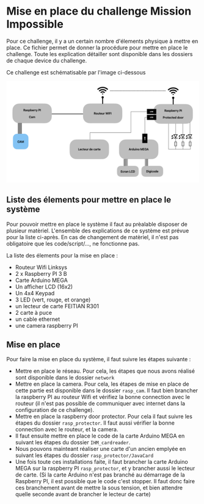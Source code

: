 # Mise en place du challenge Mission Impossible

Pour ce challenge, il y a un certain nombre d'élements physique à mettre en place. Ce fichier permet de donner la procédure pour mettre en place le challenge. Toute les explication détailler sont disponible dans les dossiers de chaque device du challenge.

Ce challenge est schématisable par l'image ci-dessous

![schema du systeme](./imgs/01_schema.png "schema du systeme")

## Liste des élements pour mettre en place le système

Pour pouvoir mettre en place le système il faut au prèalable disposer de plusieur matèriel. L'ensemble des explications de ce système est prévue pour la liste ci-après. En cas de changement de matèriel, il n'est pas obligatoire que les code/script/..., ne fonctionne pas.

La liste des élements pour la mise en place :
 - Routeur Wifi Linksys
 - 2 x Raspberry PI 3 B
 - Carte Arduino MEGA
 - Un afficher LCD (16x2)
 - Un 4x4 Keypad
 - 3 LED (vert, rouge, et orange)
 - un lecteur de carte FEITIAN R301
 - 2 carte à puce
 - un cable ethernet
 - une camera raspberry PI

## Mise en place

Pour faire la mise en place du système, il faut suivre les étapes suivante :
 - Mettre en place le réseau. Pour cela, les étapes que nous avons réalisé sont disponible dans le dossier `network`
 - Mettre en place la camera. Pour cela, les étapes de mise en place de cette partie est disponible dans le dossier `rasp_cam`. Il faut bien brancher la raspberry PI au routeur Wifi et vérifiez la bonne connection avec le routeur (il n'est pas possible de communiquer avec internet dans la configuration de ce challenge).
 - Mettre en place la raspberry door protector. Pour cela il faut suivre les étapes du dossier `rasp_protector`. Il faut aussi vérifier la bonne connection avec le routeur, et la camera.
 - Il faut ensuite mettre en place le code de la carte Arduino MEGA en suivant les étapes du dossier `IHM_cardreader`.
 - Nous pouvons mainteant réaliser une carte d'un ancien emplyée en suivant les étapes du dossier `rasp_protector/JavaCard`
 - Une fois toute ces installations faite, il faut brancher la carte Arduino MEGA sur la raspberry PI `rasp_protector`, et y brancher aussi le lecteur de carte. (Si la carte Arduino n'est pas branché au démarrage de la Raspberry PI, il est possible que le code c'est stopper. Il faut donc faire ces branchement avant de mettre la sous tension, et bien attendre quelle seconde avant de brancher le lecteur de carte)